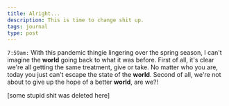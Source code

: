 ```yaml
---
title: Alright...
description: This is time to change shit up.
tags: journal
type: post
---
```


`7:59am:` With this pandemic thingie lingering over the spring season, I can't imagine the **world** going back to what it was before. First of all, it's clear we're all getting the same treatment, give or take. No matter who you are, today you just can't escape the state of the **world**. Second of all, we're not about to give up the hope of a better **world**, are we?!

[some stupid shit was deleted here]
